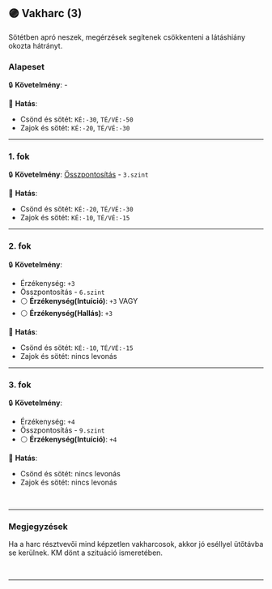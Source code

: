 ## 🟣 Vakharc (3)

Sötétben apró neszek, megérzések segítenek csökkenteni a látáshiány okozta hátrányt.

### Alapeset

🔒 **Követelmény**: -

🌟 **Hatás**:
- Csönd és sötét: `KÉ:-30`, `TÉ/VÉ:-50`
- Zajok és sötét: `KÉ:-20`, `TÉ/VÉ:-30`

---
### 1. fok

🔒 **Követelmény**: [Összpontosítás](../kepzettsegek.primer.misztikus/osszpontositas.md) - `3.szint`

🌟 **Hatás**:
- Csönd és sötét: `KÉ:-20`, `TÉ/VÉ:-30`
- Zajok és sötét: `KÉ:-10`, `TÉ/VÉ:-15`

---
### 2. fok

🔒 **Követelmény**:
- Érzékenység: `+3`
- Összpontosítás - `6.szint`
- ⚪ **Érzékenység(Intuíció)**: `+3`
  VAGY
- ⚪ **Érzékenység(Hallás)**: `+3`

🌟 **Hatás**:
- Csönd és sötét: `KÉ:-10`, `TÉ/VÉ:-15`
- Zajok és sötét: nincs levonás

---
### 3. fok

🔒 **Követelmény**:
- Érzékenység: `+4`
- Összpontosítás - `9.szint`
- ⚪ **Érzékenység(Intuíció)**: `+4`

🌟 **Hatás**:
- Csönd és sötét: nincs levonás
- Zajok és sötét: nincs levonás

<br />

---
### Megjegyzések

Ha a harc résztvevői mind képzetlen vakharcosok, akkor jó eséllyel ütőtávba se kerülnek. KM dönt a szituáció ismeretében.

<br />

---
